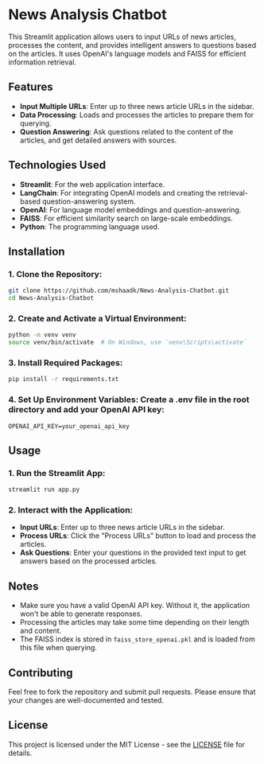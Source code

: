 # News Analysis Chatbot
This Streamlit application allows users to input URLs of news articles, processes the content, and provides intelligent answers to questions based on the articles. It uses OpenAI's language models and FAISS for efficient information retrieval.

## Features
- **Input Multiple URLs**: Enter up to three news article URLs in the sidebar.
- **Data Processing**: Loads and processes the articles to prepare them for querying.
- **Question Answering**: Ask questions related to the content of the articles, and get detailed answers with sources.

## Technologies Used
- **Streamlit**: For the web application interface.
- **LangChain**: For integrating OpenAI models and creating the retrieval-based question-answering system.
- **OpenAI**: For language model embeddings and question-answering.
- **FAISS**: For efficient similarity search on large-scale embeddings.
- **Python**: The programming language used.
  
## Installation
### 1. Clone the Repository:

```bash
git clone https://github.com/mshaadk/News-Analysis-Chatbot.git
cd News-Analysis-Chatbot
```

### 2. Create and Activate a Virtual Environment:

```bash
python -m venv venv
source venv/bin/activate  # On Windows, use `venv\Scripts\activate`
```

### 3. Install Required Packages:

```bash
pip install -r requirements.txt
```

### 4. Set Up Environment Variables: Create a .env file in the root directory and add your OpenAI API key:

```plaintext
OPENAI_API_KEY=your_openai_api_key
```

## Usage
### 1. Run the Streamlit App:

```bash
streamlit run app.py
```

### 2. Interact with the Application:

- **Input URLs**: Enter up to three news article URLs in the sidebar.
- **Process URLs**: Click the "Process URLs" button to load and process the articles.
- **Ask Questions**: Enter your questions in the provided text input to get answers based on the processed articles.
  
## Notes
- Make sure you have a valid OpenAI API key. Without it, the application won't be able to generate responses.
- Processing the articles may take some time depending on their length and content.
- The FAISS index is stored in `faiss_store_openai.pkl` and is loaded from this file when querying.

## Contributing
Feel free to fork the repository and submit pull requests. Please ensure that your changes are well-documented and tested.

## License
This project is licensed under the MIT License - see the [LICENSE](LICENSE.txt) file for details.
